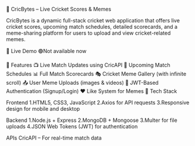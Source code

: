 🏏 CricBytes – Live Cricket Scores & Memes

CricBytes is a dynamic full-stack cricket web application that offers live cricket scores, upcoming match schedules, detailed scorecards, and a meme-sharing platform for users to upload and view cricket-related memes.

🔗 Live Demo
🟢Not available now


🚀 Features
📺 Live Match Updates using CricAPI
📅 Upcoming Match Schedules
📊 Full Match Scorecards
🎭 Cricket Meme Gallery (with infinite scroll)
📤 User Meme Uploads (images & videos)
🔐 JWT-Based Authentication (Signup/Login)
❤️ Like System for Memes
🧰 Tech Stack

Frontend
1.HTML5, CSS3, JavaScript
2.Axios for API requests
3.Responsive design for mobile and desktop

Backend
1.Node.js + Express
2.MongoDB + Mongoose
3.Multer for file uploads
4.JSON Web Tokens (JWT) for authentication

APIs
CricAPI – For real-time match data

